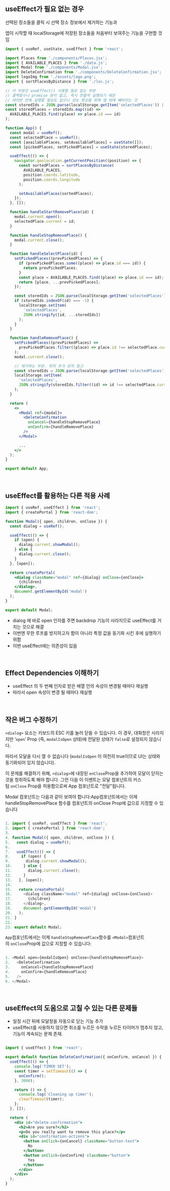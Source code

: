 ## useEffect가 필요 없는 경우

선택된 장소들을 클릭 시 선택 장소 정보에서 제거하는 기능과

앱이 시작할 때 localStorage에 저장된 장소들을 처음부터 보여주는 기능을 구현할 것임

```jsx
import { useRef, useState, useEffect } from 'react';

import Places from './components/Places.jsx';
import { AVAILABLE_PLACES } from './data.js';
import Modal from './components/Modal.jsx';
import DeleteConfirmation from './components/DeleteConfirmation.jsx';
import logoImg from './assets/logo.png';
import { sortPlacesByDistance } from './loc.js';

// 이 부분은 useEffect() 사용할 필요 없는 부분
// 콜백함수나 promise 등이 없고, 즉시 한줄씩 실행되기 때문
// 여러번 반복 실행할 필요도 없으니 성능 향상을 위해 앱 밖에 빼버리는 것
const storedIds = JSON.parse(localStorage.getItem('selectedPlaces')) || [];
const storedPlaces = storedIds.map((id) =>
  AVAILABLE_PLACES.find((place) => place.id === id)
);

function App() {
  const modal = useRef();
  const selectedPlace = useRef();
  const [availablePlaces, setAvailablePlaces] = useState([]);
  const [pickedPlaces, setPickedPlaces] = useState(storedPlaces);

  useEffect(() => {
    navigator.geolocation.getCurrentPosition((position) => {
      const sortedPlaces = sortPlacesByDistance(
        AVAILABLE_PLACES,
        position.coords.latitude,
        position.coords.longitude
      );

      setAvailablePlaces(sortedPlaces);
    });
  }, []);

  function handleStartRemovePlace(id) {
    modal.current.open();
    selectedPlace.current = id;
  }

  function handleStopRemovePlace() {
    modal.current.close();
  }

  function handleSelectPlace(id) {
    setPickedPlaces((prevPickedPlaces) => {
      if (prevPickedPlaces.some((place) => place.id === id)) {
        return prevPickedPlaces;
      }
      const place = AVAILABLE_PLACES.find((place) => place.id === id);
      return [place, ...prevPickedPlaces];
    });

    const storedIds = JSON.parse(localStorage.getItem('selectedPlaces')) || [];
    if (storedIds.indexOf(id) === -1) {
      localStorage.setItem(
        'selectedPlaces',
        JSON.stringify([id, ...storedIds])
      );
    }
  }

  function handleRemovePlace() {
    setPickedPlaces((prevPickedPlaces) =>
      prevPickedPlaces.filter((place) => place.id !== selectedPlace.current)
    );
    modal.current.close();

    // 제거하는 부분. 위의 추가 로직 참고
    const storedIds = JSON.parse(localStorage.getItem('selectedPlaces')) || [];
    localStorage.setItem(
      'selectedPlaces',
      JSON.stringify(storedIds.filter((id) => id !== selectedPlace.current))
    );
  }

  return (
    <>
      <Modal ref={modal}>
        <DeleteConfirmation
          onCancel={handleStopRemovePlace}
          onConfirm={handleRemovePlace}
        />
      </Modal>

      ...
    </>
  );
}

export default App;
```

<br/>

## useEffect를 활용하는 다른 적용 사례

```jsx
import { useRef, useEffect } from 'react';
import { createPortal } from 'react-dom';

function Modal({ open, children, onClose }) {
  const dialog = useRef();

  useEffect(() => {
    if (open) {
      dialog.current.showModal();
    } else {
      dialog.current.close();
    }
  }, [open]);

  return createPortal(
    <dialog className="modal" ref={dialog} onClose={onClose}>
      {children}
    </dialog>,
    document.getElementById('modal')
  );
}

export default Modal;
```

- dialog 에 바로 open 인자를 주면 backdrop 기능이 사라지므로 useEffect를 거치는 것으로 해결
- 이번엔 무한 루프를 방지하고자 함이 아니라 특정 값을 동기화 시킨 후에 실행하기 위함
- 이번 useEffect에는 의존성이 있음

<br/>

## Effect Dependencies 이해하기

- useEffect 의 두 번째 인자로 받은 배열 안의 속성이 변경될 때마다 재실행
- 따라서 open 속성이 변경 될 때마다 재실행

<br/>

## 작은 버그 수정하기

`<dialog>` 요소는 키보드의 ESC 키를 눌러 닫을 수 있습니다. 이 경우, 대화창은 사라지지만 ‘`open`’ Prop (즉, `modalIsOpen` 상태)에 전달된 상태가 `false`로 설정되지 않습니다.

따라서 모달을 다시 열 수 없습니다 (`modalIsOpen` 이 여전히 true이므로 UI는 상태와 동기화되어 있지 않습니다).

이 문제를 해결하기 위해, `<dialog>`에 내장된 `onClose`Prop을 추가하여 모달이 닫히는 것을 청취하도록 해야 합니다. 그런 다음 이 이벤트는 모달 컴포넌트의 커스텀 `onClose` Prop을 허용함으로써 App 컴포넌트로 "전달"됩니다.

Modal 컴포넌트는 다음과 같이 보여야 합니다:App컴포넌트에서는 이제 handleStopRemovePlace 함수를 <Modal> 컴포넌트의 onClose Prop에 값으로 지정할 수 있습니다

```jsx

1. import { useRef, useEffect } from 'react';
2. import { createPortal } from 'react-dom';
3.  
4. function Modal({ open, children, onClose }) {
5.   const dialog = useRef();
6.  
7.   useEffect(() => {
8.     if (open) {
9.       dialog.current.showModal();
10.     } else {
11.       dialog.current.close();
12.     }
13.   }, [open]);
14.  
15.   return createPortal(
16.     <dialog className="modal" ref={dialog} onClose={onClose}>
17.       {children}
18.     </dialog>,
19.     document.getElementById('modal')
20.   );
21. }
22.  
23. export default Modal;
```

`App`컴포넌트에서는 이제 `handleStopRemovePlace`함수를 `<Modal>`컴포넌트의 `onClose`Prop에 값으로 지정할 수 있습니다:

```jsx

1. <Modal open={modalIsOpen} onClose={handleStopRemovePlace}>
2.   <DeleteConfirmation
3.     onCancel={handleStopRemovePlace}
4.     onConfirm={handleRemovePlace}
5.   />
6. </Modal>
```

<br/>

## useEffect의 도움으로 고칠 수 있는 다른 문제들

- 일정 시간 뒤에 모달창을 자동으로 닫는 기능 추가
- useEffect를 사용하지 않으면 취소를 누르든 수락을 누르든 타이머가 멈추지 않고, 기능이 계속되는 문제 존재.

```jsx

import { useEffect } from 'react';

export default function DeleteConfirmation({ onConfirm, onCancel }) {
  useEffect(() => {
    console.log('TIMER SET');
    const timer = setTimeout(() => {
      onConfirm();
    }, 3000);

    return () => {
      console.log('Cleaning up timer');
      clearTimeout(timer);
    };
  }, []);

  return (
    <div id="delete-confirmation">
      <h2>Are you sure?</h2>
      <p>Do you really want to remove this place?</p>
      <div id="confirmation-actions">
        <button onClick={onCancel} className="button-text">
          No
        </button>
        <button onClick={onConfirm} className="button">
          Yes
        </button>
      </div>
    </div>
  );
}
```
